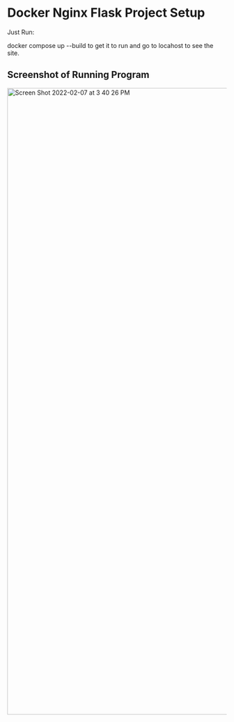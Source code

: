 # Docker Nginx Flask Project Setup

Just Run:

docker compose up --build to get it to run and go to locahost to see the site.

## Screenshot of Running Program


<img width="1440" alt="Screen Shot 2022-02-07 at 3 40 26 PM" src="https://user-images.githubusercontent.com/94942322/152868475-450a5c0a-0962-4d86-ab99-06bab9c4f799.png">
